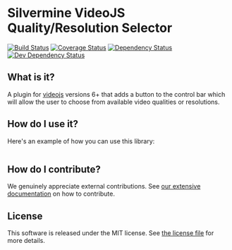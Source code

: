 # Silvermine VideoJS Quality/Resolution Selector

[![Build Status](https://travis-ci.org/silvermine/videojs-quality-selector.png?branch=master)](https://travis-ci.org/silvermine/videojs-quality-selector)
[![Coverage Status](https://coveralls.io/repos/github/silvermine/videojs-quality-selector/badge.svg?branch=master)](https://coveralls.io/github/silvermine/videojs-quality-selector?branch=master)
[![Dependency Status](https://david-dm.org/silvermine/videojs-quality-selector.png)](https://david-dm.org/silvermine/videojs-quality-selector)
[![Dev Dependency Status](https://david-dm.org/silvermine/videojs-quality-selector/dev-status.png)](https://david-dm.org/silvermine/videojs-quality-selector#info=devDependencies&view=table)


## What is it?

A plugin for [videojs](http://videojs.com/) versions 6+ that adds a button to the control
bar which will allow the user to choose from available video qualities or resolutions.


## How do I use it?

Here's an example of how you can use this library:

```js
```


## How do I contribute?

We genuinely appreciate external contributions. See [our extensive
documentation](https://github.com/silvermine/silvermine-info#contributing) on how to
contribute.


## License

This software is released under the MIT license. See [the license file](LICENSE) for more
details.

